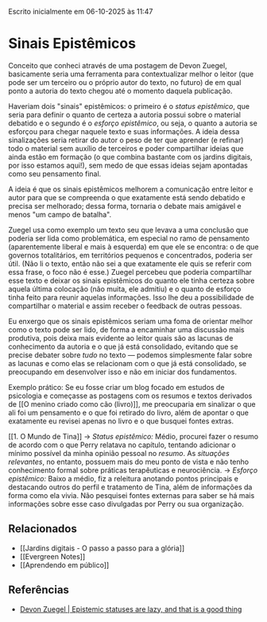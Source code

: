 Escrito inicialmente em 06-10-2025 às 11:47
# Sinais Epistêmicos

Conceito que conheci através de uma postagem de Devon Zuegel, basicamente seria uma ferramenta para contextualizar melhor o leitor (que pode ser um terceiro ou o próprio autor do texto, no futuro) de em qual ponto a autoria do texto chegou até o momento daquela publicação.

Haveriam dois "sinais" epistêmicos: o primeiro é o *status epistêmico*, que seria para definir o quanto de certeza a autoria possui sobre o material debatido e o segundo é o *esforço epistêmico*, ou seja, o quanto a autoria se esforçou para chegar naquele texto e suas informações. A ideia dessa sinalizações seria retirar do autor o peso de ter que aprender (e refinar) todo o material sem auxílio de terceiros e poder compartilhar ideias que ainda estão em formação (o que combina bastante com os jardins digitais, por isso estamos aqui!), sem medo de que essas ideias sejam apontadas como seu pensamento final.

A ideia é que os sinais epistêmicos melhorem a comunicação entre leitor e autor para que se compreenda o que exatamente está sendo debatido e precisa ser melhorado; dessa forma, tornaria o debate mais amigável e menos "um campo de batalha". 

Zuegel usa como exemplo um texto seu que levava a uma conclusão que poderia ser lida como problemática, em especial no ramo de pensamento (aparentemente liberal e mais à esquerda) em que ele se encontra: o de que governos totalitários, em territórios pequenos e concentrados, poderia ser útil. (Não li o texto, então não sei a que exatamente ele quis se referir com essa frase, o foco não é esse.) Zuegel percebeu que poderia compartilhar esse texto e deixar os sinais epistêmicos do quanto ele tinha certeza sobre aquela última colocação (não muita, ele admitiu) e o quanto de esforço tinha feito para reunir aquelas informações. Isso lhe deu a possibilidade de compartilhar o material e assim receber o feedback de outras pessoas. 

Eu enxergo que os sinais epistêmicos seriam uma foma de orientar melhor como o texto pode ser lido, de forma a encaminhar uma discussão mais produtiva, pois deixa mais evidente ao leitor quais são as lacunas de conhecimento da autoria e o que já está consolidado, evitando que se precise debater sobre *tudo* no texto — podemos simplesmente falar sobre as lacunas e como elas se relacionam com o que já está consolidado, se preocupando em desenvolver isso e não em iniciar dos fundamentos.

Exemplo prático:
Se eu fosse criar um blog focado em estudos de psicologia e começasse as postagens com os resumos e textos derivados de [[O menino criado como cão (livro)]], me preocuparia em sinalizar o que ali foi um pensamento e o que foi retirado do livro, além de apontar o que exatamente eu revisei apenas no livro e o que busquei fontes extras.

[[1. O Mundo de Tina]]
	-> *Status epistêmico:* Médio, procurei fazer o resumo de acordo com o que Perry relatava no capítulo, tentando adicionar o mínimo possível da minha opinião pessoal no *resumo*. As *situações relevantes*, no entanto, possuem mais do meu ponto de vista e não tenho conhecimento formal sobre práticas terapêuticas e neurociência.
	-> *Esforço epistêmico:* Baixo a médio, fiz a releitura anotando pontos principais e destacando outros do perfil e tratamento de Tina, além de informações da forma como ela vivia. Não pesquisei fontes externas para saber se há mais informações sobre esse caso divulgadas por Perry ou sua organização.

## Relacionados

- [[Jardins digitais - O passo a passo para a glória]] 
- [[Evergreen Notes]] 
- [[Aprendendo em público]]
## Referências

- [Devon Zuegel | Epistemic statuses are lazy, and that is a good thing](https://devonzuegel.com/post/epistemic-statuses-are-lazy-and-that-is-a-good-thing) 